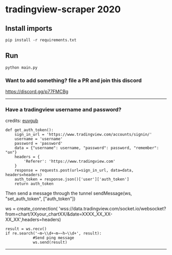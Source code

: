 # tradingview-scraper 2020

## Install imports
```
pip install -r requirements.txt
```

## Run
```
python main.py
```

### Want to add something? file a PR and join this discord 
https://discord.gg/p77FMCBg

<hr>

### Have a tradingview username and password?
credits: [euvgub](https://github.com/euvgub)

```
def get_auth_token():
    sign_in_url = 'https://www.tradingview.com/accounts/signin/'
    username = 'username'
    password = 'password'
    data = {"username": username, "password": password, "remember": "on"}
    headers = {
        'Referer': 'https://www.tradingview.com'
    }
    response = requests.post(url=sign_in_url, data=data, headers=headers)
    auth_token = response.json()['user']['auth_token']    
    return auth_token
```
 Then send a message through the tunnel 
sendMessage(ws, "set_auth_token", ["auth_token"])

ws = create_connection(
    'wss://data.tradingview.com/socket.io/websocket?from=chart/XXyour_chartXX/&date=XXXX_XX_XX-XX_XX',headers=headers)

```
result = ws.recv()
if re.search('~m~\\d+~m~~h~\\d+', result):
            #Send ping message
            ws.send(result)
``` 

<hr>
